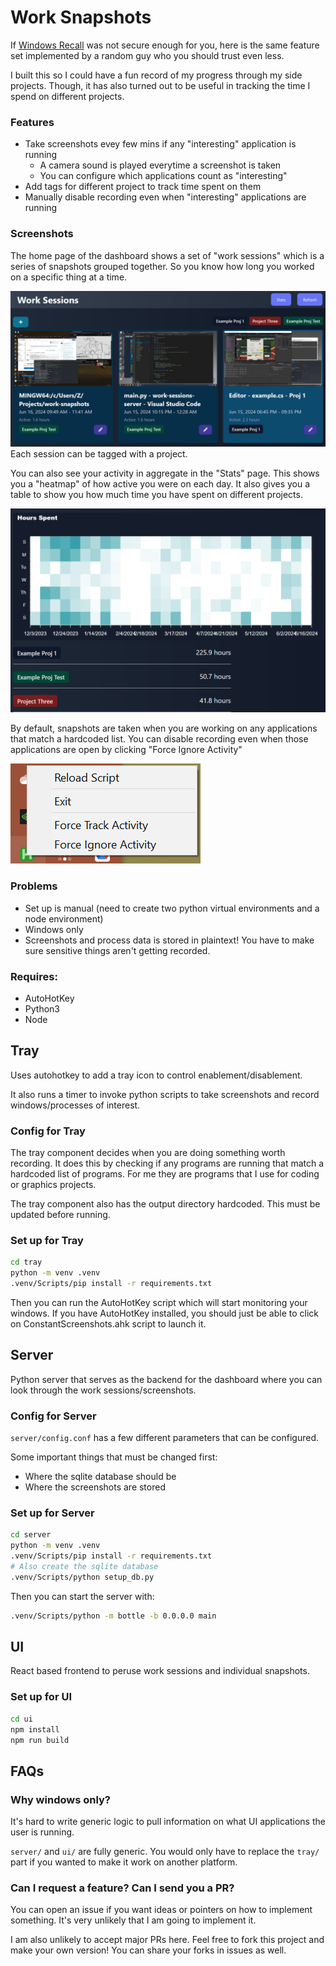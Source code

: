 Work Snapshots
==============

If [Windows Recall](https://www.theverge.com/2024/6/13/24178144/microsoft-windows-ai-recall-feature-delay)
was not secure enough for you, here is the same feature set implemented by a
random guy who you should trust even less.

I built this so I could have a fun record of my progress through my side projects.
Though, it has also turned out to be useful in tracking the time I spend on different projects.

### Features
- Take screenshots evey few mins if any "interesting" application is running
  - A camera sound is played everytime a screenshot is taken
  - You can configure which applications count as "interesting"
- Add tags for different project to track time spent on them
- Manually disable recording even when "interesting" applications are running


### Screenshots

The home page of the dashboard shows a set of "work sessions" which is a series
of snapshots grouped together. So you know how long you worked on a specific thing
at a time.

![Website showing a list of clickable cards](demo/ui-home.png)
Each session can be tagged with a project.

You can also see your activity in aggregate in the "Stats" page. This
shows you a "heatmap" of how active you were on each day. It also
gives you a table to show you how much time you have spent on different projects.

![Website showing tables of activity time](demo/ui-stats.png)


By default, snapshots are taken when you are working on any applications
that match a hardcoded list. You can disable recording even
when those applications are open by clicking "Force Ignore Activity"

![Tray Icon showing a list of options](demo/tray.png)

### Problems
- Set up is manual (need to create two python virtual environments and a node environment)
- Windows only
- Screenshots and process data is stored in plaintext! You have to make sure sensitive
things aren't getting recorded.

### Requires:
- AutoHotKey
- Python3
- Node


## Tray

Uses autohotkey to add a tray icon to control enablement/disablement.

It also runs a timer to invoke python scripts to take screenshots and record
windows/processes of interest.

### Config for Tray

The tray component decides when you are doing something worth recording.
It does this by checking if any programs are running that match a
hardcoded list of programs. For me they are programs that I use
for coding or graphics projects.

The tray component also has the output directory hardcoded. This must be
updated before running.

### Set up for Tray

```sh
cd tray
python -m venv .venv
.venv/Scripts/pip install -r requirements.txt
```

Then you can run the AutoHotKey script which will start monitoring your windows.
If you have AutoHotKey installed, you should just be able to click on
ConstantScreenshots.ahk script to launch it.


## Server

Python server that serves as the backend for the dashboard where you
can look through the work sessions/screenshots.

### Config for Server

`server/config.conf` has a few different parameters that can be configured.

Some important things that must be changed first:

- Where the sqlite database should be
- Where the screenshots are stored

### Set up for Server

```sh
cd server
python -m venv .venv
.venv/Scripts/pip install -r requirements.txt
# Also create the sqlite database
.venv/Scripts/python setup_db.py
```

Then you can start the server with:

```sh
.venv/Scripts/python -m bottle -b 0.0.0.0 main
```

## UI

React based frontend to peruse work sessions and individual snapshots.

### Set up for UI

```sh
cd ui
npm install
npm run build
```


## FAQs

### Why windows only?

It's hard to write generic logic to pull information on what UI applications the user is
running.

`server/` and `ui/` are fully generic. You would only have to replace the `tray/` part
if you wanted to make it work on another platform.

### Can I request a feature? Can I send you a PR?

You can open an issue if you want ideas or pointers on how to implement something. It's
very unlikely that I am going to implement it.

I am also unlikely to accept major PRs here.
Feel free to fork this project and make your own version! 
You can share your forks in issues as well.
